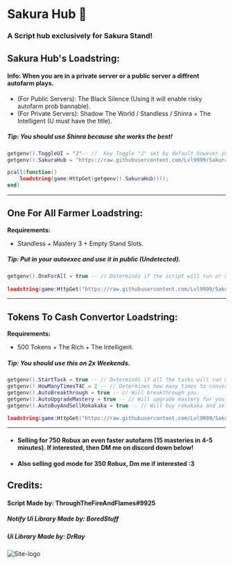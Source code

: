 # Sakura Hub 🌸
### A Script hub exclusively for Sakura Stand!

## Sakura Hub's Loadstring:

#### Info: When you are in a private server or a public server a diffrent autofarm plays.
- (For Public Servers): The Black Silence (Using it will enable risky autofarm prob bannable).
- (For Private Servers): Shadow The World / Standless / Shinra + The Intelligent (U must have the title).
##### Tip: You should use Shinra because she works the best!
```lua
getgenv().ToggleUI = "J"-- //  Key Toggle "J" set by default however you can change it.
getgenv().SakuraHub = "https://raw.githubusercontent.com/Lvl9999/SakuraStand/main/EmulatorHub";

pcall(function()
    loadstring(game:HttpGet(getgenv().SakuraHub))();
end)
```

---

##  One For All Farmer Loadstring:

**Requirements:**
- Standless + Mastery 3 + Empty Stand Slots.
##### Tip: Put in your autoexec and use it in public (Undetected).
```lua
getgenv().OneForAll = true -- // Determinds if the script will run or not (false/true).
 
loadstring(game:HttpGet("https://raw.githubusercontent.com/Lvl9999/SakuraStand/main/OneForAll"))();
```

---

## Tokens To Cash Convertor Loadstring:

**Requirements:**
- 500 Tokens + The Rich + The Intelligent.
##### Tip: You should use this on 2x Weekends.
```lua
getgenv().StartTask = true -- // Determinds if all the tasks will run or not (false/true), You dont have to set everything else to false if u want to stop completely just set this false.
getgenv().HowManyTimesT4C = 2 -- // Determines how many times to convert T2C | 2 = 130,400 Cash (Set number high if your cash capacity is higher).
getgenv().AutoBreakthrough = true -- // Will breakthrough you.
getgenv().AutoUpgradeMastery = true -- // Will upgrade mastery for you.
getgenv().AutoBuyAndSellRokakaka = true -- // Will buy rokakaka and sell it along with every item.

loadstring(game:HttpGet("https://raw.githubusercontent.com/Lvl9999/SakuraStand/main/TokensToCash"))();
```

---

- #### Selling for 750 Robux an even faster autofarm (15 masteries in 4-5 minutes). If interested, then DM me on discord down below!
- #### Also selling god mode for 350 Robux, Dm me if interested :3

## Credits:

#### Script Made by: ThroughTheFireAndFlames#9925
##### Notify Ui Library Made by: BoredStuff
##### Ui Library Made by: DrRay

![Site-logo](https://github.com/Lvl9999/SakuraStand/assets/123672448/97440fc2-f895-439f-9e47-97ca48bdfa3b)
